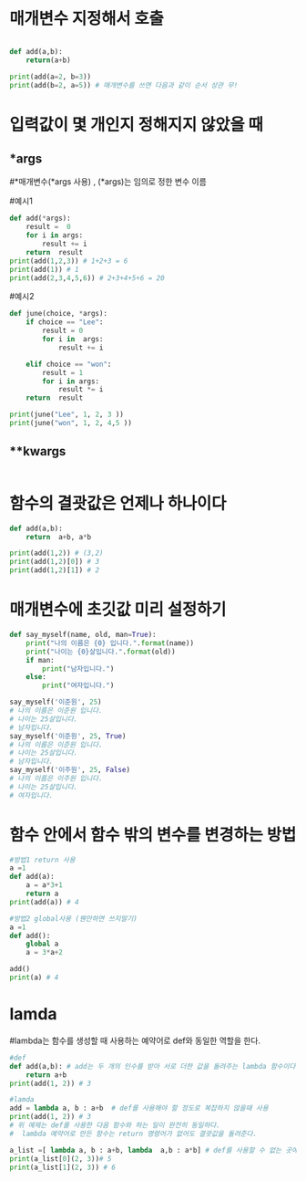 # 매개변수 지정해서 호출
``` python

def add(a,b):
    return(a+b)

print(add(a=2, b=3))
print(add(b=2, a=5)) # 매개변수를 쓰면 다음과 같이 순서 상관 무!
```
# 입력값이 몇 개인지 정해지지 않았을 때

## *args
#*매개변수(*args 사용) , (*args)는 임의로 정한 변수 이름

#예시1
``` python
def add(*args):
    result =  0
    for i in args:
        result += i
    return  result
print(add(1,2,3)) # 1+2+3 = 6
print(add(1)) # 1
print(add(2,3,4,5,6)) # 2+3+4+5+6 = 20
```
#예시2
``` python
def june(choice, *args):
    if choice == "Lee":
        result = 0
        for i in  args:
            result += i

    elif choice == "won":
        result = 1
        for i in args:
            result *= i
    return  result

print(june("Lee", 1, 2, 3 ))
print(june("won", 1, 2, 4,5 ))
```
## **kwargs
``` python

```
# 함수의 결괏값은 언제나 하나이다
``` python
def add(a,b):
    return  a+b, a*b

print(add(1,2)) # (3,2)
print(add(1,2)[0]) # 3
print(add(1,2)[1]) # 2
```

# 매개변수에 초깃값 미리 설정하기
``` python
def say_myself(name, old, man=True):
    print("나의 이름은 {0} 입니다.".format(name))
    print("나이는 {0}살입니다.".format(old))
    if man:
        print("남자입니다.")
    else:
        print("여자입니다.")

say_myself('이준원', 25)
# 나의 이름은 이준원 입니다.
# 나이는 25살입니다.
# 남자입니다.
say_myself('이준원', 25, True)
# 나의 이름은 이준원 입니다.
# 나이는 25살입니다.
# 남자입니다.
say_myself('이주원', 25, False)
# 나의 이름은 이주원 입니다.
# 나이는 25살입니다.
# 여자입니다.
```
# 함수 안에서 함수 밖의 변수를 변경하는 방법

``` python
#방법1 return 사용
a =1
def add(a):
    a = a*3+1
    return a
print(add(a)) # 4
```

``` python
#방법2 global사용 (웬만하면 쓰지말기)
a =1
def add():
    global a
    a = 3*a+2

add()
print(a) # 4
```

# lamda

#lambda는 함수를 생성할 때 사용하는 예약어로 def와 동일한 역할을 한다.

``` python
#def
def add(a,b): # add는 두 개의 인수를 받아 서로 더한 값을 돌려주는 lambda 함수이다.
    return a+b
print(add(1, 2)) # 3 

#lamda
add = lambda a, b : a+b  # def를 사용해야 할 정도로 복잡하지 않을때 사용
print(add(1, 2)) # 3
# 위 예제는 def를 사용한 다음 함수와 하는 일이 완전히 동일하다.
#  lambda 예약어로 만든 함수는 return 명령어가 없어도 결괏값을 돌려준다.

a_list =[ lambda a, b : a+b, lambda  a,b : a*b] # def를 사용할 수 없는 곳에 주로 쓰인다. ex) list 안에
print(a_list[0](2, 3))# 5
print(a_list[1](2, 3)) # 6

```


